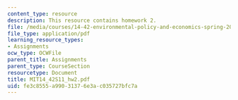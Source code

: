 ```yaml
---
content_type: resource
description: This resource contains homework 2.
file: /media/courses/14-42-environmental-policy-and-economics-spring-2011/fe3c8555a99031376e3ac035727bfc7a_MIT14_42S11_hw2.pdf
file_type: application/pdf
learning_resource_types:
- Assignments
ocw_type: OCWFile
parent_title: Assignments
parent_type: CourseSection
resourcetype: Document
title: MIT14_42S11_hw2.pdf
uid: fe3c8555-a990-3137-6e3a-c035727bfc7a
---
```

